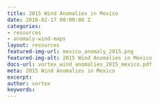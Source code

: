 ```yaml
---
title: 2015 Wind Anomalies in Mexico
date: 2016-02-17 00:00:00 Z
categories:
- resources
- anomaly-wind-maps
layout: resources
featured-img-url: mexico_anomaly_2015.png
featured-img-alt: 2015 Wind Anomalies in Mexico
docs-url: vortex_wind_anomalies_2015_mexico.pdf
meta: 2015 Wind Anomalies in Mexico
excerpt: 
author: vortex
keywords: 
---
```


